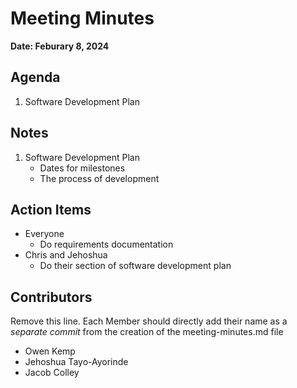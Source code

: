# Meeting Minutes
**Date: Feburary 8, 2024**

## Agenda
1. Software Development Plan

## Notes
1. Software Development Plan
   - Dates for milestones
   - The process of development

## Action Items
* Everyone
  * Do requirements documentation
* Chris and Jehoshua
  * Do their section of software development plan

## Contributors
Remove this line. Each Member should directly add their name as a _separate commit_ from the creation of the meeting-minutes.md file
* Owen Kemp
* Jehoshua Tayo-Ayorinde
* Jacob Colley
